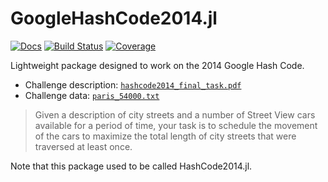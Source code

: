 # GoogleHashCode2014.jl

[![Docs](https://img.shields.io/badge/docs-stable-blue.svg)](https://gdalle.github.io/GoogleHashCode2014.jl/)
[![Build Status](https://github.com/gdalle/GoogleHashCode2014.jl/actions/workflows/Tests.yml/badge.svg?branch=main)](https://github.com/gdalle/GoogleHashCode2014.jl/actions/workflows/Tests.yml?query=branch%3Amain)
[![Coverage](https://codecov.io/gh/gdalle/GoogleHashCode2014.jl/branch/main/graph/badge.svg)](https://codecov.io/gh/gdalle/GoogleHashCode2014.jl)

Lightweight package designed to work on the 2014 Google Hash Code.

- Challenge description: [`hashcode2014_final_task.pdf`](https://storage.googleapis.com/coding-competitions.appspot.com/HC/2014/hashcode2014_final_task.pdf)
- Challenge data: [`paris_54000.txt`](https://storage.googleapis.com/coding-competitions.appspot.com/HC/2014/paris_54000.txt)

> Given a description of city streets and a number of Street View cars available for a period of time, your task is to schedule the movement of the cars to maximize the total length of city streets that were traversed at least once.

Note that this package used to be called HashCode2014.jl.
